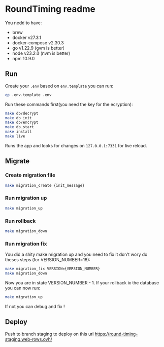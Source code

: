 # RoundTiming readme

You nedd to have:

- brew
- docker v27.3.1
- docker-compose v2.30.3
- go v1.22.9 (gvm is better)
- node v23.2.0 (nvm is better)
- npm 10.9.0

## Run

Create your `.env` based on `env.template` you can run:

```bash
cp .env.template .env
```

Run these commands first(you need the key for the ecryption):

```bash
make db/decrypt
make db_init
make db/encrypt
make db_start
make install
make live
```

Runs the app and looks for changes on `127.0.0.1:7331` for live reload.

## Migrate

### Create migration file

```bash
make migration_create {init_message}
```

### Run migration up

```bash
make migration_up
```

### Run rollback

```bash
make migration_down
```

### Run migration fix

You did a shity make migration up and you need to fix it don't wory do theses steps (for VERSION_NUMBER=18):

```bash
make migration_fix VERSION={VERSION_NUMBER}
make migration_down
```

Now you are in state VERSION_NUMBER - 1.
If your rollback ix the database you can now run:

```bash
make migration_up
```

If not you can debug and fix !

## Deploy

Push to branch staging to deploy on this url https://round-timing-staging.web-rows.ovh/
